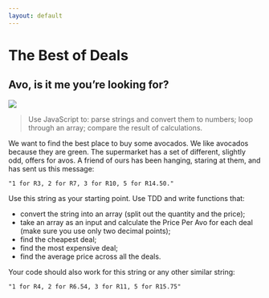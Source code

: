 ```yaml
---
layout: default
---
```


# The Best of Deals

## Avo, is it me you’re looking for?

![](./img/avo.png)

> Use JavaScript to: parse strings and convert them to numbers; loop through an array; compare the result of calculations.

We want to find the best place to buy some avocados. We like avocados because they are green. The supermarket has a set of different, slightly odd, offers for avos. A friend of ours has been hanging, staring at them, and has sent us this message:

```
"1 for R3, 2 for R7, 3 for R10, 5 for R14.50."
```

Use this string as your starting point. Use TDD and write functions that:

* convert the string into an array (split out the quantity and the price);
* take an array as an input and calculate the Price Per Avo for each deal (make sure you use only two decimal points);
* find the cheapest deal;
* find the most expensive deal;
* find the average price across all the deals.

Your code should also work for this string or any other similar string:

```
"1 for R4, 2 for R6.54, 3 for R11, 5 for R15.75"
```

